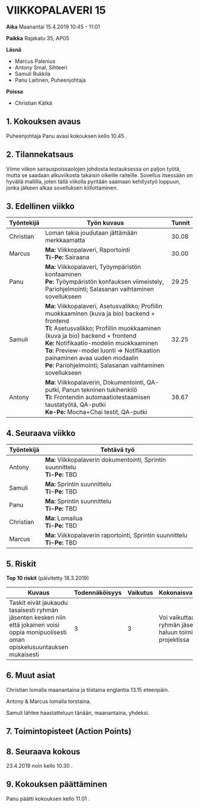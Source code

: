# VIIKKOPALAVERI 15

**Aika**	Maanantai 15.4.2019 10:45 - 11:01 

**Paikka**	Rajakatu 35, AP05

**Läsnä**	
 - Marcus Palenius
 - Antony Smal, Sihteeri
 - Samuli Rukkila
 - Panu Laitinen, Puheenjohtaja

**Poissa**	
- Christian Kätkä

## 1. Kokouksen avaus	

Puheenjohtaja Panu avasi kokouksen kello 10.45 .

## 2. Tilannekatsaus	

Viime viikon sairauspoissaolojen johdosta testauksessa on paljon työtä, mutta se saadaan alkuviikosta takaisin oikeille raiteille. Sovellus itsessään on hyvällä mallilla, joten tällä viikolla pyritään saamaan kehitystyö loppuun, jonka jälkeen alkaa sovelluksen kiillottaminen.

## 3. Edellinen viikko	

Työntekijä | Työn kuvaus | Tunnit
-----|-----|-----
Christian   | Loman takia joudutaan jättämään merkkaamatta    | 30.08
Marcus      | **Ma:** Viikkopalaveri, Raportointi <br> **Ti-Pe:** Sairaana | 30.00
Panu        | **Ma:** Viikkopalaveri, Työympäristön konfaaminen <br> **Pe:** Työympäristön konfauksen viimeistely, Pariohjelmointi; Salasanan vaihtaminen sovellukseen | 29.25
Samuli      | **Ma:** Viikkopalaveri, Asetusvalikko; Profiilin muokkaaminen (kuva ja bio) backend + frontend <br> **Ti:** Asetusvalikko; Profiilin muokkaaminen (kuva ja bio) backend + frontend <br> **Ke:** Notifikaatio-modelin muokkaaminen <br> **To:** Preview-model luonti => Notifikaation painaminen avaa uuden modaalin <br> **Pe:** Pariohjelmointi; Salasanan vaihtaminen sovellukseen | 32.25
Antony      | **Ma:** Viikkopalaverin, Dokumentointi, QA-putki, Panun tekninen tukihenkilö <br> **Ti:** Frontendin automaatiotestaamisen taustatyötä, QA-putki <br> **Ke-Pe:** Mocha+Chai testit, QA-putki | 38.67

## 4. Seuraava viikko	

Työntekijä | Tehtävä työ
-----|-----
Antony      | **Ma:** Viikkopalaverin dokumentointi, Sprintin suunnittelu <br> **Ti-Pe:** TBD
Samuli      | **Ma:** Sprintin suunnittelu <br> **Ti-Pe:** TBD
Panu        | **Ma:** Sprintin suunnittelu <br> **Ti-Pe:** TBD
Christian   | **Ma:** Lomailua <br> **Ti-Pe:** TBD
Marcus      | **Ma:** Viikkopalaverin raportointi, Sprintin suunnittelu <br> **Ti-Pe:** TBD

## 5. Riskit	

**Top 10 riskit** (päivitetty 18.3.2019)

Kuvaus | Todennäköisyys | Vaikutus | Kokonaisvaikutus
----|----|----|----
Taskit eivät jaukaudu tasaisesti ryhmän jäsenten kesken niin että jokainen voisi oppia monipuolisesti oman opiskelusuuntauksen mukaisesti | 3 | 3 | Voi vaikuttaa ryhmän jäsenten haluun toimia projektissa

## 6. Muut asiat

Christian lomalla maanantaina ja tiistaina englantia 13.15 eteenpäin.

Antony & Marcus lomalla torstaina.

Samuli lähtee haastatteluun tänään, maanantaina, yhdeksi.

## 7. Toimintopisteet (Action Points)


## 8. Seuraava kokous

23.4.2019 noin kello 10.30 .

## 9. Kokouksen päättäminen

Panu päätti kokouksen kello 11.01 .
